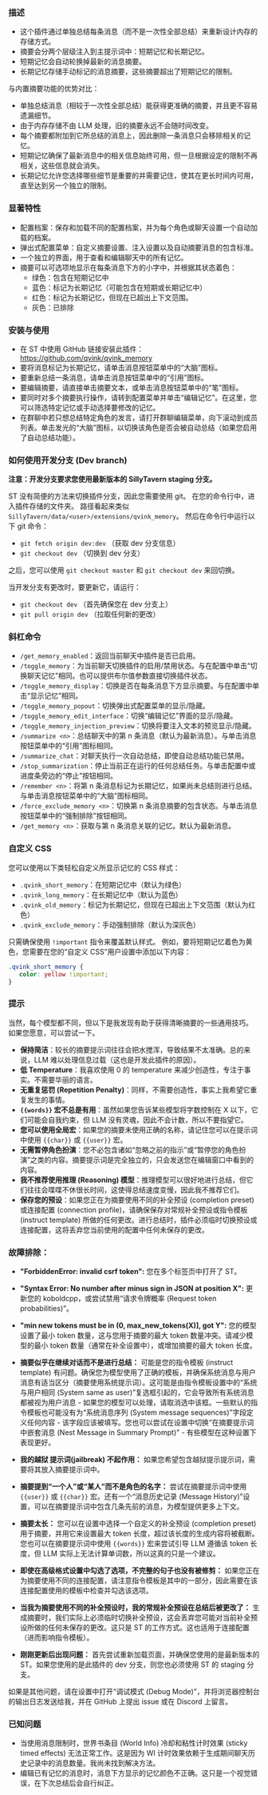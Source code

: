 ### 描述
- 这个插件通过单独总结每条消息（而不是一次性全部总结）来重新设计内存的存储方式。
- 摘要会分两个层级注入到主提示词中：短期记忆和长期记忆。
- 短期记忆会自动轮换掉最新的消息摘要。
- 长期记忆存储手动标记的消息摘要，这些摘要超出了短期记忆的限制。

与内置摘要功能的优势对比：
- 单独总结消息（相较于一次性全部总结）能获得更准确的摘要，并且更不容易遗漏细节。
- 由于内存存储不由 LLM 处理，旧的摘要永远不会随时间改变。
- 每个摘要都附加到它所总结的消息上，因此删除一条消息只会移除相关的记忆。
- 短期记忆确保了最新消息中的相关信息始终可用，但一旦根据设定的限制不再相关，这些信息就会消失。
- 长期记忆允许您选择哪些细节是重要的并需要记住，使其在更长时间内可用，直至达到另一个独立的限制。

### 显著特性
- 配置档案：保存和加载不同的配置档案，并为每个角色或聊天设置一个自动加载的档案。
- 弹出式配置菜单：自定义摘要设置、注入设置以及自动摘要消息的包含标准。
- 一个独立的界面，用于查看和编辑聊天中的所有记忆。
- 摘要可以可选项地显示在每条消息下方的小字中，并根据其状态着色：
    - 绿色：包含在短期记忆中
    - 蓝色：标记为长期记忆（可能包含在短期或长期记忆中）
    - 红色：标记为长期记忆，但现在已超出上下文范围。
    - 灰色：已排除

### 安装与使用
- 在 ST 中使用 GitHub 链接安装此插件：https://github.com/qvink/qvink_memory
- 要将消息标记为长期记忆，请单击消息按钮菜单中的“大脑”图标。
- 要重新总结一条消息，请单击消息按钮菜单中的“引用”图标。
- 要编辑摘要，请直接单击摘要文本，或单击消息按钮菜单中的“笔”图标。
- 要同时对多个摘要执行操作，请转到配置菜单并单击“编辑记忆”。在这里，您可以筛选特定记忆或手动选择要修改的记忆。
- 在群聊中若只想总结特定角色的发言，请打开群聊编辑菜单，向下滚动到成员列表。单击发光的“大脑”图标，以切换该角色是否会被自动总结（如果您启用了自动总结功能）。

### 如何使用开发分支 (Dev branch)
**注意：开发分支要求您使用最新版本的 SillyTavern staging 分支。**

ST 没有简便的方法来切换插件分支，因此您需要使用 git。
在您的命令行中，进入插件存储的文件夹。
路径看起来类似 `SillyTavern/data/<user>/extensions/qvink_memory`。
然后在命令行中运行以下 git 命令：
- `git fetch origin dev:dev` （获取 dev 分支信息）
- `git checkout dev` （切换到 dev 分支）

之后，您可以使用 `git checkout master` 和 `git checkout dev` 来回切换。

当开发分支有更改时，要更新它，请运行：
- `git checkout dev` （首先确保您在 dev 分支上）
- `git pull origin dev` （拉取任何新的更改）

### 斜杠命令
- `/get_memory_enabled`：返回当前聊天中插件是否已启用。
- `/toggle_memory`：为当前聊天切换插件的启用/禁用状态。与在配置中单击“切换聊天记忆”相同。也可以提供布尔值参数直接切换插件状态。
- `/toggle_memory_display`：切换是否在每条消息下方显示摘要。与在配置中单击“显示记忆”相同。
- `/toggle_memory_popout`：切换弹出式配置菜单的显示/隐藏。
- `/toggle_memory_edit_interface`：切换“编辑记忆”界面的显示/隐藏。
- `/toggle_memory_injection_preview`：切换将要注入文本的预览显示/隐藏。
- `/summarize <n>`：总结聊天中的第 n 条消息（默认为最新消息）。与单击消息按钮菜单中的“引用”图标相同。
- `/summarize_chat`：对聊天执行一次自动总结，即使自动总结功能已禁用。
- `/stop_summarization`：停止当前正在运行的任何总结任务。与单击配置中或进度条旁边的“停止”按钮相同。
- `/remember <n>`：将第 n 条消息标记为长期记忆，如果尚未总结则进行总结。与单击消息按钮菜单中的“大脑”图标相同。
- `/force_exclude_memory <n>`：切换第 n 条消息摘要的包含状态。与单击消息按钮菜单中的“强制排除”按钮相同。
- `/get_memory <n>`：获取与第 n 条消息关联的记忆。默认为最新消息。

### 自定义 CSS
您可以使用以下类轻松自定义所显示记忆的 CSS 样式：
- `.qvink_short_memory`：在短期记忆中（默认为绿色）
- `.qvink_long_memory`：在长期记忆中（默认为蓝色）
- `.qvink_old_memory`：标记为长期记忆，但现在已超出上下文范围（默认为红色）
- `.qvink_exclude_memory`：手动强制排除（默认为深灰色）

只需确保使用 `!important` 指令来覆盖默认样式。
例如，要将短期记忆着色为黄色，您需要在您的“自定义 CSS”用户设置中添加以下内容：
```css
.qvink_short_memory {
   color: yellow !important;
}
```

### 提示
当然，每个模型都不同，但以下是我发现有助于获得清晰摘要的一些通用技巧。
如果您愿意，可以尝试一下。

- **保持简洁**：较长的摘要提示词往往会把水搅浑，导致结果不太准确。总的来说，LLM 难以处理信息过载（这也是开发此插件的原因）。
- **低 Temperature**：我喜欢使用 0 的 temperature 来减少创造性，专注于事实。不需要华丽的语言。
- **无重复惩罚 (Repetition Penalty)**：同样，不需要创造性，事实上我希望它重复发生的事情。
- **`{{words}}` 宏不总是有用**：虽然如果您告诉某些模型将字数控制在 X 以下，它们可能会自我约束，但 LLM 没有灵魂，因此不会计数，所以不要指望它。
- **您可以使用全局宏**：如果您的摘要未使用正确的名称，请记住您可以在提示词中使用 `{{char}}` 或 `{{user}}` 宏。
- **无需暂停角色扮演**：您不必包含诸如“忽略之前的指示”或“暂停您的角色扮演”之类的内容。摘要提示词是完全独立的，只会发送您在编辑窗口中看到的内容。
- **我不推荐使用推理 (Reasoning) 模型**：推理模型可以很好地进行总结，但它们往往会喋喋不休很长时间，这使得总结速度变慢，因此我不推荐它们。
- **保存您的预设**：如果您正在为摘要使用不同的补全预设 (completion preset) 或连接配置 (connection profile)，请确保保存对常规补全预设或指令模板 (instruct template) 所做的任何更改。进行总结时，插件必须临时切换预设或连接配置，这将丢弃您当前使用的配置中任何未保存的更改。

### 故障排除：

- **"ForbiddenError: invalid csrf token":** 您在多个标签页中打开了 ST。

- **"Syntax Error: No number after minus sign in JSON at position X":** 更新您的 koboldcpp，或尝试禁用“请求令牌概率 (Request token probabilities)”。

- **"min new tokens must be in (0, max_new_tokens(X)], got Y":** 您的模型设置了最小 token 数量，这与您用于摘要的最大 token 数量冲突。请减少模型的最小 token 数量（通常在补全设置中），或增加摘要的最大 token 长度。

- **摘要似乎在继续对话而不是进行总结：** 可能是您的指令模板 (instruct template) 有问题。确保您为模型使用了正确的模板，并确保系统消息与用户消息有适当区分（摘要使用系统提示词）。这可能是由指令模板设置中的“系统与用户相同 (System same as user)”复选框引起的，它会导致所有系统消息都被视为用户消息 - 如果您的模型可以处理，请取消选中该框。一些默认的指令模板也可能没有为“系统消息序列 (System message sequences)”字段定义任何内容 - 该字段应该被填写。您也可以尝试在设置中切换“在摘要提示词中嵌套消息 (Nest Message in Summary Prompt)” - 有些模型在这种设置下表现更好。

- **我的越狱 提示词(jailbreak) 不起作用：** 如果您希望包含越狱提示提示词，需要将其放入摘要提示词中。

- **摘要提到“一个人”或“某人”而不是角色的名字：** 尝试在摘要提示词中使用 `{{user}}` 或 `{{char}}` 宏。还有一个“消息历史记录 (Message History)”设置，可以在摘要提示词中包含几条先前的消息，为模型提供更多上下文。

- **摘要太长：** 您可以在设置中选择一个自定义的补全预设 (completion preset) 用于摘要，并用它来设置最大 token 长度，超过该长度的生成内容将被截断。您也可以在摘要提示词中使用 `{{words}}` 宏来尝试引导 LLM 遵循该 token 长度，但 LLM 实际上无法计算单词数，所以这真的只是一个建议。

- **即使在高级格式设置中勾选了选项，不完整的句子也没有被修剪：** 如果您正在为摘要使用不同的连接配置，请注意指令模板是其中的一部分，因此需要在该连接配置使用的模板中检查并勾选该选项。

- **当我为摘要使用不同的补全预设时，我的常规补全预设在总结后被更改了：** 生成摘要时，我们实际上必须临时切换补全预设，这会丢弃您可能对当前补全预设所做的任何未保存的更改。这只是 ST 的工作方式。这也适用于连接配置（进而影响指令模板）。

- **刚刚更新后出现问题：** 首先尝试重新加载页面，并确保您使用的是最新版本的 ST。如果您使用的是此插件的 dev 分支，则您也必须使用 ST 的 staging 分支。

如果是其他问题，请在设置中打开“调试模式 (Debug Mode)”，并将浏览器控制台的输出日志发送给我，并在 GitHub 上提出 issue 或在 Discord 上留言。

### 已知问题
- 当使用消息限制时，世界书条目 (World Info) 冷却和粘性计时效果 (sticky timed effects) 无法正常工作。这是因为 WI 计时效果依赖于生成期间聊天历史记录中的消息数量。我尚未找到解决方法。
- 编辑已有记忆的消息时，消息下方显示的记忆颜色不正确。这只是一个视觉错误，在下次总结后会自行纠正。